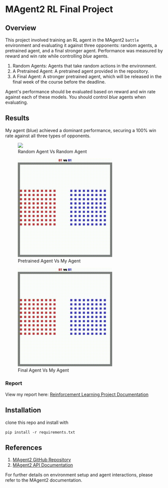 # MAgent2 RL Final Project
## Overview  
This project involved training an RL agent in the MAgent2 `battle` environment and evaluating it against three opponents: random agents, a pretrained agent, and a final stronger agent. Performance was measured by reward and win rate while controlling *blue* agents.  

1. Random Agents: Agents that take random actions in the environment.
2. A Pretrained Agent: A pretrained agent provided in the repository.
3. A Final Agent: A stronger pretrained agent, which will be released in the final week of the course before the deadline.

Agent's performance should be evaluated based on reward and win rate against each of these models. You should control *blue* agents when evaluating.

## Results  
My agent (blue) achieved a dominant performance, securing a 100% win rate against all three types of opponents.  
<p align="center">
  <figure>
    <img src="assets/random.gif" width="300" />
    <figcaption>Random Agent Vs Random Agent</figcaption>
  </figure>
  <figure>
    <img src="video/pre_vs_huy.gif" width="300" />
    <figcaption>Pretrained Agent Vs My Agent</figcaption>
  </figure>
  <figure>
    <img src="video/final_vs_huy.gif" width="300" />
    <figcaption>Final Agent Vs My Agent</figcaption>
  </figure>
</p>


### Report
View my report here: [Reinforcement Learning Project Documentation](Reinforcement_Learning_Project.pdf)

## Installation
clone this repo and install with
```
pip install -r requirements.txt
```

## References

1. [MAgent2 GitHub Repository](https://github.com/Farama-Foundation/MAgent2)
2. [MAgent2 API Documentation](https://magent2.farama.org/introduction/basic_usage/)

For further details on environment setup and agent interactions, please refer to the MAgent2 documentation.
